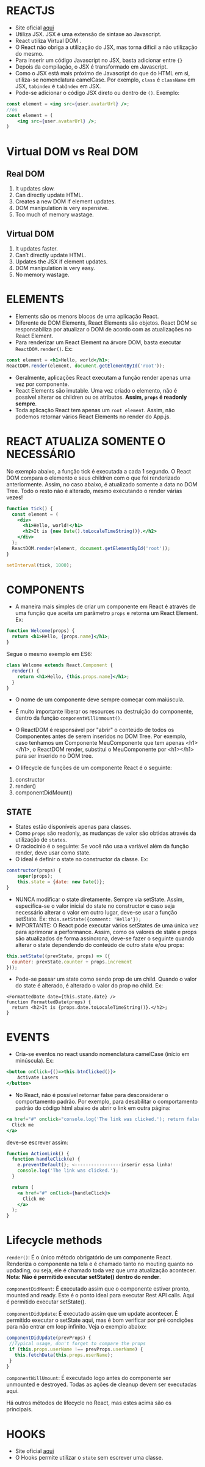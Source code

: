 # REACTJS
* Site oficial [aqui](https://pt-br.reactjs.org/)
* Utiliza JSX. JSX é uma extensão de sintaxe ao Javascript.
* React utiliza Virtual DOM .
* O React não obriga a utilização do JSX, mas torna dificil a não utilização do mesmo. 
* Para inserir um código Javascript no JSX, basta adicionar entre `{} `
* Depois da compilação, o JSX é transformado em Javascript. 
* Como o JSX está mais próximo de Javascript do que do HTML em si, utiliza-se nomenclatura camelCase. Por exemplo, `class` é `className` em JSX, `tabindex` é `tabIndex` em JSX. 
* Pode-se adicionar o código JSX direto ou dentro de `()`. 
Exemplo: 
```jsx 
const element = <img src={user.avatarUrl} />;
//ou 
const element = (
    <img src={user.avatarUrl} />;
)
```

# Virtual DOM vs Real DOM

## Real DOM

1. It updates slow.
2. Can directly update HTML.
3. Creates a new DOM if element updates.
4. DOM manipulation is very expensive.
5. Too much of memory wastage.

## Virtual DOM

1. It updates faster.
2. Can’t directly update HTML.
3. Updates the JSX if element updates.
4. DOM manipulation is very easy.
5. No memory wastage.

# ELEMENTS

* Elements são os menors blocos de uma aplicação React. 
* Diferente de DOM Elements, React Elements são objetos. React DOM se responsabiliza por atualizar o DOM de acordo com as atualizações no React Element. 
* Para renderizar um React Element na árvore DOM, basta executar `ReactDOM.render()`. Ex: 
```jsx
const element = <h1>Hello, world</h1>;
ReactDOM.render(element, document.getElementById('root'));
```
* Geralmente, aplicações React executam a função render apenas uma vez por componente.  
* React Elements são imutable. Uma vez criado o elemento, não é possível alterar os children ou os atributos. **Assim, `props` é readonly sempre**. 
* Toda aplicação React tem apenas um `root element`. Assim, não podemos retornar vários React Elements no render do App.js. 

# REACT ATUALIZA SOMENTE O NECESSÁRIO
No exemplo abaixo, a função  tick é executada a cada 1 segundo. 
O React DOM compara o elemento e seus children com o que foi renderizado anteriormente. Assim, no caso abaixo, é atualizado somente a data no DOM Tree. Todo o resto não é alterado, mesmo executando o render várias vezes!  
```jsx
function tick() {
  const element = (
    <div>
      <h1>Hello, world!</h1>
      <h2>It is {new Date().toLocaleTimeString()}.</h2>
    </div>
  );
  ReactDOM.render(element, document.getElementById('root'));
}

setInterval(tick, 1000);
```

# COMPONENTS
* A maneira mais simples de criar um componente em React é através de uma função que aceita um parâmetro `props` e retorna um React Element. Ex: 
```jsx
function Welcome(props) {
  return <h1>Hello, {props.name}</h1>;
}
```
Segue o mesmo exemplo em ES6: 
```jsx
class Welcome extends React.Component {
  render() {
    return <h1>Hello, {this.props.name}</h1>;
  }
}
```
* O nome de um componente deve sempre começar com maiúscula. 
* É muito importante liberar os resources na destruição do componente, dentro da função `componentWillUnmount()`.
* O ReactDOM é responsável por "abrir" o conteúdo de todos os Componentes antes de serem inseridos no DOM Tree. Por exemplo, caso tenhamos um Componente MeuComponente que tem apenas \<h1>\</h1>, o ReactDOM render, substitui o MeuComponente por \<h1>\</h1> para ser inserido no DOM tree.  

* O lifecycle de funções de um componente React é o seguinte: 
1) constructor
1) render()
1) componentDidMount()

## STATE
* States estão disponíveis apenas para classes. 
* Como `props` são readonly, as mudanças de valor são obtidas através da utilização de `states`. 
* O raciocinio é o seguinte: Se você não usa a variável além da função render, deve usar como state. 
* O ideal é definir o state no constructor da classe. Ex:
```jsx
constructor(props) {
    super(props);
    this.state = {date: new Date()};
}
```
* NUNCA modificar o state diretamente. Sempre via setState. Assim, especifica-se o valor inicial do state no constructor e caso seja necessário alterar o valor em outro lugar, deve-se usar a função setState. Ex: `this.setState({comment: 'Hello'});`
* IMPORTANTE: O React pode executar vários setStates de uma única vez para aprimorar a performance. Assim, como os valores de state e props são atualizados de forma assíncrona, deve-se fazer o seguinte quando alterar o state dependendo do conteúdo de outro state e/ou props: 
```jsx
this.setState((prevState, props) => ({
  counter: prevState.counter + props.increment
}));
```
* Pode-se passar um state como sendo prop de um child. Quando o valor do state é alterado, é alterado o valor do prop no child. Ex: 
```
<FormattedDate date={this.state.date} />
function FormattedDate(props) {
  return <h2>It is {props.date.toLocaleTimeString()}.</h2>;
}
```

# EVENTS
* Cria-se eventos no react usando nomenclatura camelCase (início em minúscula). Ex: 
```jsx
<button onClick={()=>this.btnClicked()}>
    Activate Lasers
</button>
```
* No React, não é possível retornar false para desconsiderar o comportamento padrão. Por exemplo, para desabilitar o comportamento padrão  do código html abaixo de abrir o link em outra página: 
```jsx
<a href="#" onclick="console.log('The link was clicked.'); return false">
  Click me
</a>
```
deve-se escrever assim: 
```jsx
function ActionLink() {
  function handleClick(e) {
    e.preventDefault(); <-----------------inserir essa linha!
    console.log('The link was clicked.');
  }

  return (
    <a href="#" onClick={handleClick}>
      Click me
    </a>
  );
}
```

# Lifecycle methods

`render()`: É o único método obrigatório de um componente React. Renderiza o componente na tela e é chamado tanto no mouting quanto no updading, ou seja, ele é chamado toda vez que uma atualização acontecer. **Nota: Não é permitido executar setState() dentro do render**.

`componentDidMount`: É executado assim que o componente estiver pronto, mounted and ready. Este é o ponto ideal para executar Rest API calls. Aqui é permitido executar setState().

`componentDidUpdate`: É executado assim que um update acontecer. É permitido executar o setState aqui, mas é bom verificar por pré condições para não entrar em loop infinito. Veja o exemplo abaixo:

```jsx
componentDidUpdate(prevProps) {
 //Typical usage, don't forget to compare the props
 if (this.props.userName !== prevProps.userName) {
   this.fetchData(this.props.userName);
 }
}
```

`componentWillUmount`: É executado logo antes do componente ser unmounted e destroyed. Todas as ações de cleanup devem ser executadas aqui. 

Há outros métodos de lifecycle no React, mas estes acima são os principais. 

# HOOKS

* Site oficial [aqui](https://pt-br.reactjs.org/docs/hooks-intro.html)
* O Hooks permite utilizar o `state` sem escrever uma classe. 
